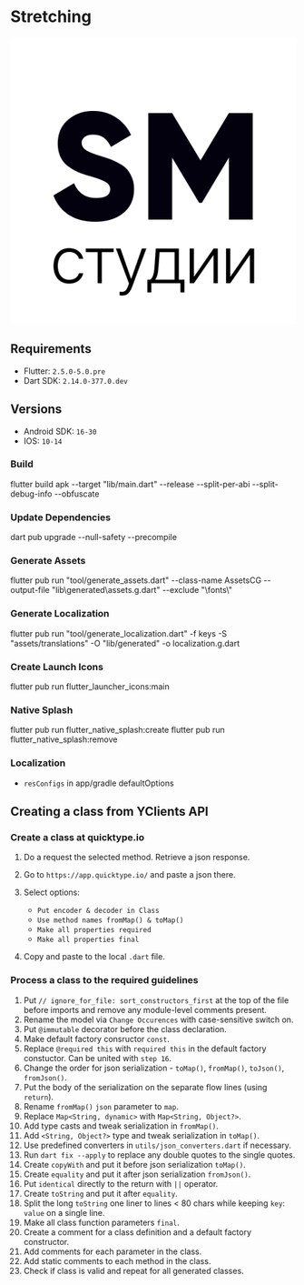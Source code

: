 # Stretching

![Icon](./icon.png?raw=true 'Icon')

## Requirements

- Flutter: `2.5.0-5.0.pre`
- Dart SDK: `2.14.0-377.0.dev`

## Versions

- Android SDK: `16-30`
- IOS: `10-14`

### Build

flutter build apk --target "lib/main.dart" --release --split-per-abi --split-debug-info --obfuscate

### Update Dependencies

dart pub upgrade --null-safety --precompile

### Generate Assets

flutter pub run "tool/generate_assets.dart" --class-name AssetsCG --output-file "lib\\generated\\assets.g.dart" --exclude "\\fonts\\"

### Generate Localization

flutter pub run "tool/generate_localization.dart" -f keys -S "assets/translations" -O "lib/generated" -o localization.g.dart

### Create Launch Icons

flutter pub run flutter_launcher_icons:main

### Native Splash

flutter pub run flutter_native_splash:create
flutter pub run flutter_native_splash:remove

### Localization

- `resConfigs` in app/gradle defaultOptions

## Creating a class from YClients API

### Create a class at quicktype.io

1. Do a request the selected method. Retrieve a json response.
2. Go to `https://app.quicktype.io/` and paste a json there.
3. Select options:

   - `Put encoder & decoder in Class`
   - `Use method names fromMap() & toMap()`
   - `Make all properties required`
   - `Make all properties final`

4. Copy and paste to the local `.dart` file.

### Process a class to the required guidelines

1. Put `// ignore_for_file: sort_constructors_first` at the top of the file
   before imports and remove any module-level comments present.
2. Rename the model via `Change Occurences` with case-sensitive switch on.
3. Put `@immutable` decorator before the class declaration.
4. Make default factory consructor `const`.
5. Replace `@required this` with `required this` in the default factory
   constuctor. Can be united with `step 16`.
6. Change the order for json serialization - `toMap()`, `fromMap()`,
   `toJson()`, `fromJson()`.
7. Put the body of the serialization on the separate flow lines
   (using `return`).
8. Rename `fromMap()` `json` parameter to `map`.
9. Replace `Map<String, dynamic>` with `Map<String, Object?>`.
10. Add type casts and tweak serialization in `fromMap()`.
11. Add `<String, Object?>` type and tweak serialization in `toMap()`.
12. Use predefined converters in `utils/json_converters.dart` if necessary.
13. Run `dart fix --apply` to replace any double quotes to the single quotes.
14. Create `copyWith` and put it before json serialization `toMap()`.
15. Create `equality` and put it after json serialization `fromJson()`.
16. Put `identical` directly to the return with `||` operator.
17. Create `toString` and put it after `equality`.
18. Split the long `toString` one liner to lines < 80 chars while keeping
    `key`: `value` on a single line.
19. Make all class function parameters `final`.
20. Create a comment for a class definition and a default factory constructor.
21. Add comments for each parameter in the class.
22. Add static comments to each method in the class.
23. Check if class is valid and repeat for all generated classes.
